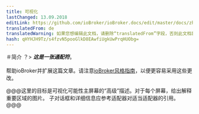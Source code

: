 ```yaml
---
title: 可视化
lastChanged: 13.09.2018
editLink: https://github.com/ioBroker/ioBroker.docs/edit/master/docs/zh-cn/viz/README.md
translatedFrom: de
translatedWarning: 如果您想编辑此文档，请删除“translatedFrom”字段，否则此文档将再次自动翻译
hash: qHYHJH9Tz/s4fzvN5pooGlkD8EAwfiUgkUwPrqHUObg=
---
```


＃简介
？&gt; ***这是一张通配符***。 <br><br>帮助ioBroker并扩展这篇文章。请注意[ioBroker风格指南](community/styleguidedoc)，以便更容易采用这些更改。

@@@这里的目标是可视化可能性主屏幕的“高级”描述。对于每个屏幕，给出解释重要区域的图片。
子对话框和详细信息应参考适配器对适当适配器的引用。
@@@